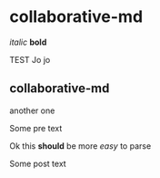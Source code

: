 # collaborative-md

*italic*
**bold**

TEST
Jo jo 

## collaborative-md

another one

Some pre text

Ok this **should** be more *easy* to parse

Some post text 
